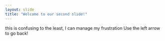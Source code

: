 ```yaml
---
layout: slide
title: "Welcome to our second slide!"
---
```

this is confusing to the least, I can manage my frustration 
Use the left arrow to go back!
